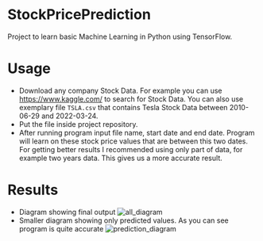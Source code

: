 # StockPricePrediction

Project to learn basic Machine Learning in Python using TensorFlow.

# Usage
 - Download any company Stock Data. For example you can use https://www.kaggle.com/ to 
   search for Stock Data. You can also use exemplary file `TSLA.csv` that contains Tesla Stock
   Data between 2010-06-29 and 2022-03-24. 
 - Put the file inside project repository.
 - After running program input file name, start date and end date. Program will learn on these stock
   price values that are between this two dates. For getting better results I recommended using only part of data,
   for example two years data. This gives us a more accurate result.

# Results
- Diagram showing final output
![all_diagram](https://user-images.githubusercontent.com/117664884/204019209-0cf864ea-4476-42e4-9991-9b9aedcfd063.PNG)
- Smaller diagram showing only predicted values. As you can see program is quite accurate
![prediction_diagram](https://user-images.githubusercontent.com/117664884/204019302-bb018846-e991-4628-be8c-7c7252b0d746.PNG)
